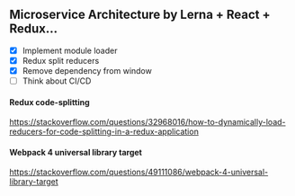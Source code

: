 ## Microservice Architecture by Lerna + React + Redux...

- [X] Implement module loader
- [X] Redux split reducers 
- [X] Remove dependency from window
- [ ] Think about CI/CD 

#### Redux code-splitting
https://stackoverflow.com/questions/32968016/how-to-dynamically-load-reducers-for-code-splitting-in-a-redux-application

#### Webpack 4 universal library target
https://stackoverflow.com/questions/49111086/webpack-4-universal-library-target
